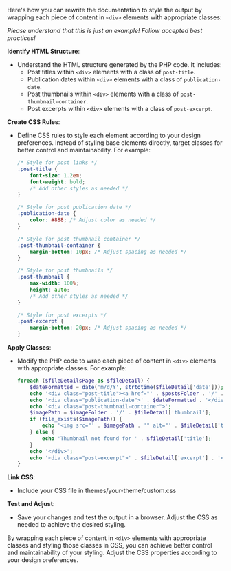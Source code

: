 <!-- pagetitle:Styling the Post Archives page -->
<!-- pagelayout:page.php -->
<!-- pagedate:03/31/2024 -->
<!-- pageimage:pages/posts/images/cssbeforeandaftersliderexample.gif -->
<!-- pageexcerpt:This is an overview of how you can set up the post archives page so that you can style all of the elements. -->
<!-- pagekeywords:HTML, Structure, PHP, CSS, Rules, Styling, Classes, Control, Maintainability, Design, Preferences, Apply, Modify, Echo, Link, Test, Adjust -->
<!-- pageauthor:Scary le Poo -->
<!-- pagetype:article -->

Here's how you can rewrite the documentation to style the output by wrapping each piece of content in `<div>` elements with appropriate classes:

_Please understand that this is just an example! Follow accepted best practices!_

**Identify HTML Structure**:
   - Understand the HTML structure generated by the PHP code. It includes:
     - Post titles within `<div>` elements with a class of `post-title`.
     - Publication dates within `<div>` elements with a class of `publication-date`.
     - Post thumbnails within `<div>` elements with a class of `post-thumbnail-container`.
     - Post excerpts within `<div>` elements with a class of `post-excerpt`.

**Create CSS Rules**:
   - Define CSS rules to style each element according to your design preferences. Instead of styling base elements directly, target classes for better control and maintainability. For example:
     ```css
     /* Style for post links */
     .post-title {
         font-size: 1.2em;
         font-weight: bold;
         /* Add other styles as needed */
     }
     
     /* Style for post publication date */
     .publication-date {
         color: #888; /* Adjust color as needed */
     }
     
     /* Style for post thumbnail container */
     .post-thumbnail-container {
         margin-bottom: 10px; /* Adjust spacing as needed */
     }
     
     /* Style for post thumbnails */
     .post-thumbnail {
         max-width: 100%;
         height: auto;
         /* Add other styles as needed */
     }
     
     /* Style for post excerpts */
     .post-excerpt {
         margin-bottom: 20px; /* Adjust spacing as needed */
     }
     ```

**Apply Classes**:
   - Modify the PHP code to wrap each piece of content in `<div>` elements with appropriate classes. For example:
     ```php
     foreach ($fileDetailsPage as $fileDetail) {
         $dateFormatted = date('m/d/Y', strtotime($fileDetail['date']));
         echo '<div class="post-title"><a href="' . $postsFolder . '/' . basename($fileDetail['filename'], '.md') . '">' . $fileDetail['title'] . '</a></div>';
         echo '<div class="publication-date">' . $dateFormatted . '</div>';
         echo '<div class="post-thumbnail-container">';
         $imagePath = $imageFolder . '/' . $fileDetail['thumbnail'];
         if (file_exists($imagePath)) {
             echo '<img src="' . $imagePath . '" alt="' . $fileDetail['title'] . '" class="post-thumbnail">';
         } else {
             echo 'Thumbnail not found for ' . $fileDetail['title'];
         }
         echo '</div>';
         echo '<div class="post-excerpt">' . $fileDetail['excerpt'] . '</div>';
     }
     ```

**Link CSS**:
   - Include your CSS file in themes/your-theme/custom.css

**Test and Adjust**:
   - Save your changes and test the output in a browser. Adjust the CSS as needed to achieve the desired styling.

By wrapping each piece of content in `<div>` elements with appropriate classes and styling those classes in CSS, you can achieve better control and maintainability of your styling. Adjust the CSS properties according to your design preferences.